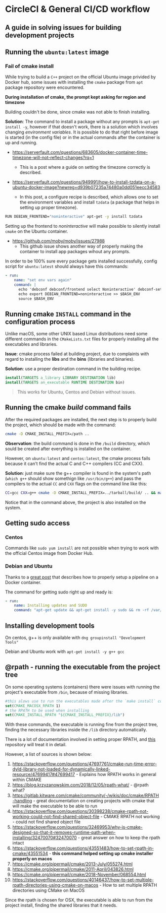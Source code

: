# CircleCI & General CI/CD workflow 

## A guide in solving issues for building development projects

## Running the `ubuntu:latest` image

### Fail of cmake install

While trying to build a `C++` project on the official Ubuntu image privided by Docker hub, some issues with installing the `cmake` package from `apt` package repository were encountered.

**During installation of cmake, the prompt kept asking for region and timezone**

Building couldn't be done, since cmake was not able to finish installing.

**Solution**: The command to install a package without any prompts is `apt-get install -y`, however if that doesn't work, there is a solution which involves changing *environment variables*. It is possible to do that right before image is started (in the config file) or in the actual commands after the container is up and running.

* https://serverfault.com/questions/683605/docker-container-time-timezone-will-not-reflect-changes?rq=1
  * This is a post where a guide on setting the timezone correctly is described.

* https://serverfault.com/questions/949991/how-to-install-tzdata-on-a-ubuntu-docker-image?newreg=d939b07235a74480a0dd051eecc34583
  * In this post, a configure recipe is described, which allows one to set the environment variables and install `tzdata` (a package that helps in setting up proper timezone).

```bash
RUN DEBIAN_FRONTEND="noninteractive" apt-get -y install tzdata
```

Setting up the frontend to *noninteractive* will make possible to silently install `cmake` on the Ubuntu container.

* https://github.com/moby/moby/issues/27988
  * This github issue shows another way of properly making the container to install app packages wihout any prompts.

In order to be 100% sure every package gets installed successfully,  config script for `ubuntu:latest` should always have this commands:

```yml
- run:
    name: "set env vars again"
    command: |
      echo 'debconf debconf/frontend select Noninteractive' debconf-set-selections
      echo export DEBIAN_FRONTEND=noninteractive >> $BASH_ENV
      source $BASH_ENV
```

## Running cmake `INSTALL`  command in the configuration process

Unlike macOS, some other UNIX based Linux distributions need some different commands in the `CMakeLists.txt` files for properly installing all the executables and libraries.

**Issue**: cmake process failed at building project, due to complaints with regard to installing the **libs** and the **bins** (libraries and binaries).

**Solution**: use a proper destination command in the building recipe.

```cmake
install(TARGETS a_library LIBRARY DESTINATION lib)
install(TARGETS an_executable RUNTIME DESTINATION bin)
```

> This works for Ubuntu, Centos and Debian without issues.

## Running the cmake *build* command fails

After the required packages are installed, the next step is to properly build the project, which should be made with the command:

```bash
cmake -D CMAKE_INSTALL_PREFIX=/path ..
```

**Observation**: the build command is done in the `/build` directory, which sould be created after everything is installed on the container.

However, on `ubuntu:latest` and `centos:latest`, the cmake process fails because it can't find the actual C and C++ compilers (CC and CXX). 

**Solution**: just make sure the g++ compiler is found in the system's path (`which g++` should show somethign like `/usr/bin/g++`) and pass the compilers to the actual `CC` and `CXX` flags on the command line like this:

```bash
CC=gcc CXX=g++ cmake -D CMAKE_INSTALL_PREFIX=../tarball/build/ .. && make && make install"
```

Notice that in the command above, the project is also installed on the system.

## Getting sudo access

### Centos

Commands like `sudo yum install` are not possible when trying to work with the official Centos image from Docker Hub.

### Debian and Ubuntu

Thanks to a [great post](http://gueepo.me/blog/simple-ci-for-cpp/) that describes how to properly setup a pipeline on a Docker container.

The command for getting sudo right up and ready is:

```yml
- run:
    name: Installing updates and SUDO
    command: "apt-get update && apt-get install -y sudo && rm -rf /var/lib/apt/lists/* && uname -a"
```

## Installing development tools

On centos, g++ is only available with `dng groupinstall "Development Tools"`

Debian and Ubuntu work with `apt-get install -y g++ gcc`

## @rpath - running the executable from the project tree

On some operating systems (containers) there were issues with running the project's executable from `/bin`, because of missing libraries.

```cmake
#this alows use to run the executables made after the `make install` command is executed by the user
set(CMAKE_MACOSX_RPATH 1)
# the RPATH to be used when installing
set(CMAKE_INSTALL_RPATH "${CMAKE_INSTALL_PREFIX}/lib")
```

With these commands, the executable is running fine from the project tree, finding the necessary libraries inside the `/lib` directory automatically.

There is a lot of documentation involved in setting proper RPATH, and [this](https://github.com/basavyr/macos-devel-issues) repository will treat it in detail.

However, a list of sources is shown below:

1. https://stackoverflow.com/questions/47697761/cmake-run-time-error-dyld-library-not-loaded-for-dynamically-linked-resource/47699417#47699417 - Explains how RPATH works in general within CMAKE
2. https://blog.krzyzanowskim.com/2018/12/05/rpath-what/ - @rpath what?
3. https://gitlab.kitware.com/cmake/community/-/wikis/doc/cmake/RPATH-handling - great documentation on creating projects with cmake that will make the executable to be able to run 
4. https://stackoverflow.com/questions/30398238/cmake-rpath-not-working-could-not-find-shared-object-file - CMAKE RPATH not working - could not find shared object file
5. https://stackoverflow.com/questions/32469953/why-is-cmake-designed-so-that-it-removes-runtime-path-when-installing/32470070#32470070 - great answer on how to keep the rpath intact
6. https://stackoverflow.com/questions/43551483/how-to-set-rpath-in-cmake/43551534 - **this command helped setting up cmake installer properly on macos**
7. https://cmake.org/pipermail/cmake/2013-July/055274.html
8. https://cmake.org/pipermail/cmake/2011-April/043826.html
9. https://cmake.org/pipermail/cmake/2018-November/068554.html
10. https://stackoverflow.com/questions/40146437/how-to-set-multiple-rpath-directories-using-cmake-on-macos - How to set multiple RPATH directories using CMake on MacOS

Since the rpath is chosen for OSX, the executable is able to run from the project install, finding the shared libraries that it needs.